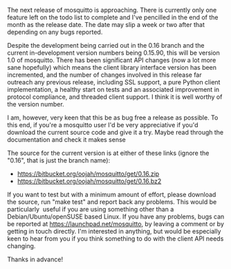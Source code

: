 <!--
.. title: Upcoming release
.. slug: upcoming-release
.. date: 2012-07-21 09:17:21
.. tags: Testing
.. category:
.. link:
.. description:
.. type: text
-->

The next release of mosquitto is approaching. There is currently only one
feature left on the todo list to complete and I've pencilled in the end of the
month as the release date. The date may slip a week or two after that depending
on any bugs reported.

Despite the development being carried out in the 0.16 branch and the current
in-development version numbers being 0.15.90, this will be version 1.0 of
mosquitto. There has been significant API changes (now a lot more sane
hopefully) which means the client library interface version has been
incremented, and the number of changes involved in this release far outreach
any previous release, including SSL support, a pure Python client
implementation, a healthy start on tests and an associated improvement in
protocol compliance, and threaded client support. I think it is well worthy of
the version number.

I am, however, very keen that this be as bug free a release as possible. To
this end, if you're a mosquitto user I'd be very appreciative if you'd download
the current source code and give it a try. Maybe read through the documentation
and check it makes sense

The source for the current version is at either of these links (ignore the
"0.16", that is just the branch name):

 * <https://bitbucket.org/oojah/mosquitto/get/0.16.zip>
 * <https://bitbucket.org/oojah/mosquitto/get/0.16.bz2>

If you want to test but with a minimum amount of effort, please download the
source, run "make test" and report back any problems. This would be
particularly  useful if you are using something other than a
Debian/Ubuntu/openSUSE based Linux. If you have any problems, bugs can be
reported at <https://launchpad.net/mosquitto>, by leaving a comment or by
getting in touch directly. I'm interested in anything, but would be especially
keen to hear from you if you think something to do with the client API needs
changing.

Thanks in advance!

